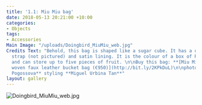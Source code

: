 ```yaml
---
title: '1.1: Miu Miu bag'
date: 2018-05-13 20:21:00 +10:00
categories:
- Objects
tags:
- Accessories
Main Image: "/uploads/Doingbird_MiuMiu_web.jpg"
Credits Text: "Behold, this bag is shaped like a sugar cube. It has a detachable  shoulder
  strap (not pictured) and satin lining. It is the colour of a box of Redheads matches
  and can store up to five pieces of fruit. \n\nBuy this bag: **[Miu Miu](http://bit.ly/2KPkDuL)**[
  woven faux leather bucket bag (€950)](http://bit.ly/2KPkDuL)\n\nphotography **Anna
  Pogossova** styling **Miguel Urbina Tan**"
layout: gallery
---
```


![Doingbird_MiuMiu_web.jpg](/uploads/Doingbird_MiuMiu_web.jpg)